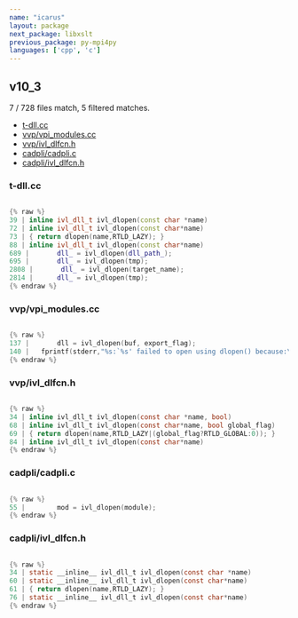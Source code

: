 ```yaml
---
name: "icarus"
layout: package
next_package: libxslt
previous_package: py-mpi4py
languages: ['cpp', 'c']
---
```

## v10_3
7 / 728 files match, 5 filtered matches.

 - [t-dll.cc](#t-dllcc)
 - [vvp/vpi_modules.cc](#vvpvpi_modulescc)
 - [vvp/ivl_dlfcn.h](#vvpivl_dlfcnh)
 - [cadpli/cadpli.c](#cadplicadplic)
 - [cadpli/ivl_dlfcn.h](#cadpliivl_dlfcnh)

### t-dll.cc

```cpp

{% raw %}
39 | inline ivl_dll_t ivl_dlopen(const char *name)
72 | inline ivl_dll_t ivl_dlopen(const char*name)
73 | { return dlopen(name,RTLD_LAZY); }
88 | inline ivl_dll_t ivl_dlopen(const char*name)
689 |       dll_ = ivl_dlopen(dll_path_);
695 | 	    dll_ = ivl_dlopen(tmp);
2808 |       dll_ = ivl_dlopen(target_name);
2814 | 	    dll_ = ivl_dlopen(tmp);
{% endraw %}

```
### vvp/vpi_modules.cc

```cpp

{% raw %}
137 |       dll = ivl_dlopen(buf, export_flag);
140 | 	fprintf(stderr,"%s:`%s' failed to open using dlopen() because:\n"
{% endraw %}

```
### vvp/ivl_dlfcn.h

```c

{% raw %}
34 | inline ivl_dll_t ivl_dlopen(const char *name, bool)
68 | inline ivl_dll_t ivl_dlopen(const char*name, bool global_flag)
69 | { return dlopen(name,RTLD_LAZY|(global_flag?RTLD_GLOBAL:0)); }
84 | inline ivl_dll_t ivl_dlopen(const char*name)
{% endraw %}

```
### cadpli/cadpli.c

```c

{% raw %}
55 | 	    mod = ivl_dlopen(module);
{% endraw %}

```
### cadpli/ivl_dlfcn.h

```c

{% raw %}
34 | static __inline__ ivl_dll_t ivl_dlopen(const char *name)
60 | static __inline__ ivl_dll_t ivl_dlopen(const char*name)
61 | { return dlopen(name,RTLD_LAZY); }
76 | static __inline__ ivl_dll_t ivl_dlopen(const char*name)
{% endraw %}

```